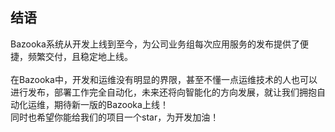 ## 结语

Bazooka系统从开发上线到至今，为公司业务组每次应用服务的发布提供了便捷，频繁交付，且稳定地上线。
<br> </br>
在Bazooka中，开发和运维没有明显的界限，甚至不懂一点运维技术的人也可以进行发布，部署工作完全自动化，未来还将向智能化的方向发展，就让我们拥抱自动化运维，期待新一版的Bazooka上线！
<br>
同时也希望你能给我们的项目一个star，为开发加油！